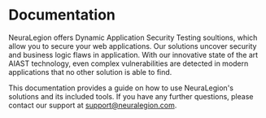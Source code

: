 # Documentation
NeuraLegion offers Dynamic Application Security Testing soultions, which allow you to secure your web applications. Our solutions uncover security and business logic flaws in application. With our innovative state of the art AIAST technology, even complex vulnerabilities are detected in modern applications that no other solution is able to find.

This documentation provides a guide on how to use NeuraLegion's solutions and its included tools. If you have any further questions, please contact our support at support@neuralegion.com.

